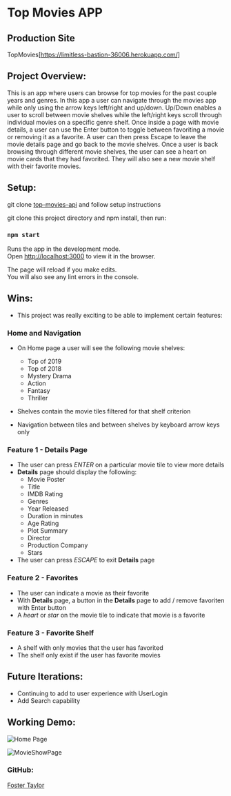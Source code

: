 # Top Movies APP

## Production Site
TopMovies[https://limitless-bastion-36006.herokuapp.com/]

## Project Overview:

This is an app where users can browse for top movies for the past couple years and genres.  In this app a user can navigate through the movies app while only using the arrow keys left/right and up/down.  Up/Down enables a user to scroll between movie shelves while the left/right keys scroll through individual movies on a specific genre shelf.  Once inside a page with movie details, a user can use the Enter button to toggle between favoriting a movie or removing it as a favorite.  A user can then press Escape to leave the movie details page and go back to the movie shelves.  Once a user is back browsing through different movie shelves, the user can see a heart on movie cards that they had favorited.  They will also see a new movie shelf with their favorite movies.


## Setup:
git clone [top-movies-api](https://github.com/foster55f/top-movies-api) and follow setup instructions

git clone this project directory and npm install, then run:
### `npm start`

Runs the app in the development mode.<br />
Open [http://localhost:3000](http://localhost:3000) to view it in the browser.

The page will reload if you make edits.<br />
You will also see any lint errors in the console.

## Wins:
* This project was really exciting to be able to implement certain features:

### Home and Navigation
*  On Home page a user will see the following movie shelves:
    * Top of 2019
    * Top of 2018
    * Mystery Drama
    * Action
    * Fantasy
    * Thriller

* Shelves contain the movie tiles filtered for that shelf criterion
* Navigation between tiles and between shelves by keyboard arrow keys only

### Feature 1 - Details Page
* The user can press *ENTER* on a particular movie tile to view more details
* **Details** page should display the following:
    * Movie Poster  
    * Title
    * IMDB Rating
    * Genres
    * Year Released
    * Duration in minutes
    * Age Rating
    * Plot Summary
    * Director
    * Production Company
    * Stars
* The user can press *ESCAPE* to exit **Details** page

### Feature 2 - Favorites
* The user can indicate a movie as their favorite
* With **Details** page, a button in the **Details** page to add / remove favoriten with Enter button
* A *heart* or *star* on the movie tile to indicate that movie is a favorite

### Feature 3 - Favorite Shelf
* A shelf with only movies that the user has favorited
* The shelf only exist if the user has favorite movies

## Future Iterations:
* Continuing to add to user experience with UserLogin
* Add Search capability

## Working Demo:
![Home Page](https://user-images.githubusercontent.com/50148342/78511498-57adee80-775a-11ea-9be7-7cddfe1905d8.gif)

![MovieShowPage](https://user-images.githubusercontent.com/50148342/78511821-cd1abe80-775c-11ea-8456-988e4776e832.gif)

### GitHub:

[Foster Taylor](https://github.com/foster55f/)


